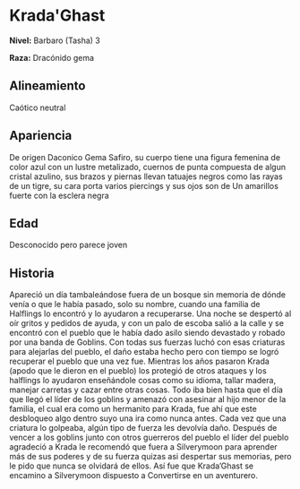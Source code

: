 # Krada'Ghast

**Nivel:** Barbaro (Tasha) 3

**Raza:** Dracónido gema

## Alineamiento
Caótico neutral

## Apariencia
De origen Daconico Gema Safiro, su cuerpo tiene una figura femenina de color azul con un lustre metalizado, cuernos de punta compuesta de algun cristal azulino, sus brazos y piernas llevan tatuajes negros como las rayas de un tigre, su cara porta varios piercings y sus ojos son de Un amarillos fuerte con la esclera negra

## Edad
Desconocido pero parece joven

## Historia
Apareció un día tambaleándose fuera de un bosque sin memoria de dónde venía o que le había pasado, solo su nombre, cuando una familia de Halflings lo encontró y lo ayudaron a recuperarse. Una noche se despertó al oír gritos y pedidos de ayuda, y con un palo de escoba salió a la calle y se encontró con el pueblo que le había dado asilo siendo devastado y robado por una banda de Goblins. Con todas sus fuerzas luchó con esas criaturas para alejarlas del pueblo, el daño estaba hecho pero con tiempo se logró recuperar el pueblo que una vez fue. Mientras los años pasaron Krada (apodo que le dieron en el pueblo) los protegió de otros ataques y los halflings lo ayudaron enseñándole cosas como su idioma, tallar madera, manejar carretas y cazar entre otras cosas. 
Todo iba bien hasta que el día que llegó el líder de los goblins y amenazó con asesinar al hijo menor de la familia, el cual era como un hermanito para Krada, fue ahí que este desbloqueo algo dentro suyo una ira como nunca antes. Cada vez que una criatura lo golpeaba, algún tipo de fuerza les devolvía daño. Después de vencer a los goblins junto con otros guerreros del pueblo el líder del pueblo agradeció a Krada le recomendó que fuera a Silverymoon para aprender más de sus poderes y de su fuerza quizas asi despertar sus memorias, pero le pido que nunca se olvidará de ellos. 
Así fue que Krada’Ghast se encamino a Silverymoon dispuesto a Convertirse en un aventurero.

